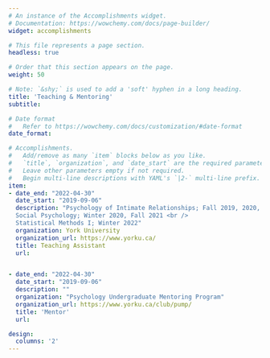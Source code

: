 ```yaml
---
# An instance of the Accomplishments widget.
# Documentation: https://wowchemy.com/docs/page-builder/
widget: accomplishments

# This file represents a page section.
headless: true

# Order that this section appears on the page.
weight: 50

# Note: `&shy;` is used to add a 'soft' hyphen in a long heading.
title: 'Teaching & Mentoring'
subtitle:

# Date format
#   Refer to https://wowchemy.com/docs/customization/#date-format
date_format:

# Accomplishments.
#   Add/remove as many `item` blocks below as you like.
#   `title`, `organization`, and `date_start` are the required parameters.
#   Leave other parameters empty if not required.
#   Begin multi-line descriptions with YAML's `|2-` multi-line prefix.
item:
- date_end: "2022-04-30"
  date_start: "2019-09-06"
  description: "Psychology of Intimate Relationships; Fall 2019, 2020, Winter 2021 <br />
  Social Psychology; Winter 2020, Fall 2021 <br />
  Statistical Methods I; Winter 2022"
  organization: York University
  organization_url: https://www.yorku.ca/
  title: Teaching Assistant
  url:


- date_end: "2022-04-30"
  date_start: "2019-09-06"
  description: ""
  organization: "Psychology Undergraduate Mentoring Program"
  organization_url: https://www.yorku.ca/club/pump/
  title: 'Mentor'
  url:

design:
  columns: '2' 
---
```

